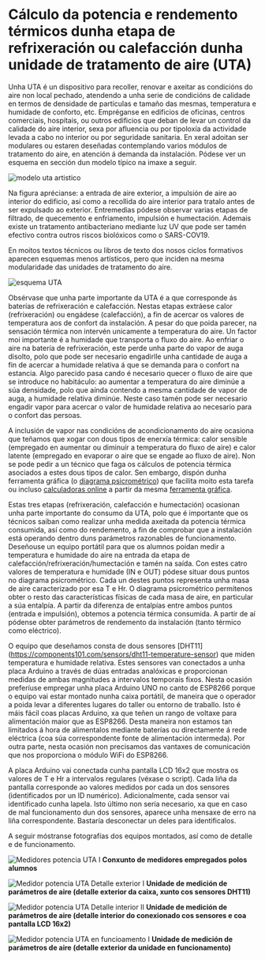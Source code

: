 # Cálculo da potencia e rendemento térmicos dunha etapa de refrixeración ou calefacción dunha unidade de tratamento de aire (UTA)

Unha UTA é un dispositivo para recoller, renovar e axeitar as condicións do aire non local pechado, atendendo a unha serie de condicións de calidade en termos de densidade de partículas e tamaño das mesmas, temperatura e humidade de conforto, etc. Empréganse en edificios de oficinas, centros comerciais, hospitais, ou outros edificios que deban de levar un control da calidade do aire interior, sexa por afluencia ou por tipoloxía da actividade levada a cabo no interior ou por seguridade sanitaria. En xeral adoitan ser modulares ou estaren deseñadas contemplando varios módulos de tratamento do aire, en atención á demanda da instalación. Pódese ver un esquema en sección dun modelo típico na imaxe a seguir.

![modelo uta artistico](https://user-images.githubusercontent.com/26594148/126035377-07208b85-4706-46b0-a056-fa3c68813694.jpg)

Na figura aprécianse: a entrada de aire exterior, a impulsión de aire ao interior do edificio, así como a recollida do aire interior para tratalo antes de ser expulsado ao exterior. Entremedias pódese observar varias etapas de filtrado, de quecemento e enfriamento, impulsión e humectación. Ademais existe un tratamento antibacteriano mediante luz UV que pode ser tamén efectivo contra outros riscos biolóxicos como o SARS-COV19.

En moitos textos técnicos ou libros de texto dos nosos ciclos formativos aparecen esquemas menos artísticos, pero que inciden na mesma modularidade das unidades de tratamento do aire.

![esquema UTA](https://user-images.githubusercontent.com/26594148/126035413-750c6bef-f571-4441-8eab-477b2a3b2132.jpg)
 
Obsérvase que unha parte importante da UTA é a que corresponde ás baterías de refrixeración e calefacción. Nestas etapas extráese calor (refrixeración) ou engádese (calefacción), a fin de acercar os valores de temperatura aos de confort da instalación. A pesar do que poida parecer, na sensación térmica non intervén unicamente a temperatura do aire. Un factor moi importante é a humidade que transporta o fluxo do aire. Ao enfriar o aire na batería de refrixeración, este perde unha parte do vapor de auga disolto, polo que pode ser necesario engadirlle unha cantidade de auga a fin de acercar a humidade relativa á que se demanda para o confort na estancia. Algo parecido pasa cando é necesario quecer o fluxo de aire que se introduce no habitáculo: ao aumentar a temperatura do aire diminúe a súa densidade, polo que aínda contendo a mesma cantidade de vapor de auga, a humidade relativa diminúe. Neste caso tamén pode ser necesario engadir vapor para acercar o valor de humidade relativa ao necesario para o confort das persoas.

A inclusión de vapor nas condicións de acondicionamento do aire ocasiona que teñamos que xogar con dous tipos de enerxía térmica: calor sensible (empregado en aumentar ou diminuír a temperatura do fluxo de aire) e calor latente (empregado en evaporar o aire que se engade ao fluxo de aire). Non se pode pedir a un técnico que faga os cálculos de potencia térmica asociados a estes dous tipos de calor. Sen embargo, dispón dunha ferramenta gráfica (o [diagrama psicrométrico](https://gl.wikipedia.org/wiki/Psicrometr%C3%ADa)) que facilita moito esta tarefa ou incluso [calculadoras online](https://www.herramientasingenieria.com/onlinecalc/spa/psicrometricos/psicrometricos.html) a partir da mesma [ferramenta gráfica](https://en.wikipedia.org/wiki/Psychrometrics#/media/File:PsychrometricChart.SeaLevel.SI.svg).

Estas tres etapas (refrixeración, calefacción e humectación) ocasionan unha parte importante do consumo da UTA, polo que é importante que os técnicos saiban como realizar unha medida axeitada da potencia térmica consumida, así como do rendemento, a fin de comprobar que a instalación está operando dentro duns parámetros razonables de funcionamento. Deseñouse un equipo portátil para que os alumnos poidan medir a temperatura e humidade do aire na entrada da etapa de calefacción/refrixeración/humectación e tamén na saída. Con estes catro valores de temperatura e humidade (IN e OUT) pódese situar dous puntos no diagrama psicrométrico. Cada un destes puntos representa unha masa de aire caracterizado por esa T e Hr. O diagrama psicrométrico permítenos obter o resto das características físicas de cada masa de aire, en particular a súa entalpía. A partir da diferenza de entalpías entre ambos puntos (entrada e impulsión), obtemos a potencia térmica consumida. A partir de aí pódense obter parámetros de rendemento da instalación (tanto térmico como eléctrico).

O equipo que deseñamos consta de dous sensores [DHT11] (https://components101.com/sensors/dht11-temperature-sensor) que miden temperatura e humidade relativa. Estes sensores van conectados a unha placa Arduino a través de dúas entradas analóxicas e proporcionan medidas de ambas magnitudes a intervalos temporais fixos. Nesta ocasión preferíuse empregar unha placa Arduino UNO no canto de ESP8266 porque o equipo vai estar montado nunha caixa portátil, de maneira que o operador a poida levar a diferentes lugares do taller ou entorno de traballo. Isto é máis fácil coas placas Arduino, xa que teñen un rango de voltaxe para alimentación maior que as ESP8266. Desta maneira non estamos tan limitados á hora de alimentalos mediante baterías ou directamente á rede eléctrica (coa súa correspondente fonte de alimentación intermeda). Por outra parte, nesta ocasión non precisamos das vantaxes de comunicación que nos proporciona o módulo WiFi do ESP8266.

A placa Arduino vai conectada cunha pantalla LCD 16x2 que mostra os valores de T e Hr a intervalos regulares (véxase o script). Cada liña da pantalla corresponde ao valores medidos por cada un dos sensores (identificados por un ID numérico). Adicionalmente, cada sensor vai identificado cunha lapela. Isto último non sería necesario, xa que en caso de mal funcionamento dun dos sensores, aparece unha mensaxe de erro na liña correspondente. Bastaría desconectar un deles para identificalos.

A seguir móstranse fotografías dos equipos montados, así como de detalle e de funcionamento.


![Medidores potencia UTA I](https://user-images.githubusercontent.com/26594148/126037025-fbe8ddc8-64d6-4a26-94b8-a4f0a282db86.jpeg)
**Conxunto de medidores empregados polos alumnos**





![Medidor potencia UTA Detalle exterior I](https://user-images.githubusercontent.com/26594148/126037079-42ff3bb5-bb1c-406d-af93-c414d0afa02b.jpeg)
**Unidade de medición de parámetros de aire (detalle exterior da caixa, xunto cos sensores DHT11)**





![Medidor potencia UTA Detalle interior II](https://user-images.githubusercontent.com/26594148/126037104-115596d4-0072-4ffc-9a07-b2ccf03f96f4.jpeg)
**Unidade de medición de parámetros de aire (detalle interior do conexionado cos sensores e coa pantalla LCD 16x2)**





![Medidor potencia UTA en funcioamento I](https://user-images.githubusercontent.com/26594148/126037203-c0edcca1-3a9c-4bdf-baa1-7ff0820aa2fa.jpeg)
**Unidade de medición de parámetros de aire (detalle exterior da unidade en funcionamento)**







